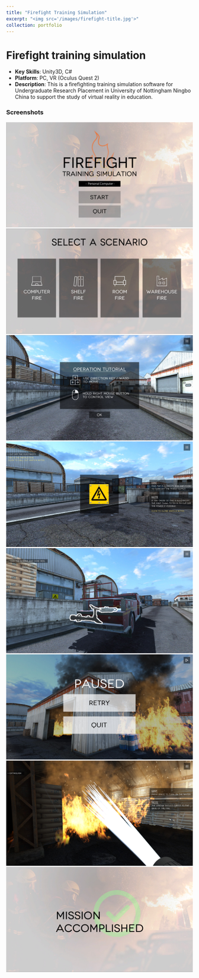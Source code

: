 ```yaml
---
title: "Firefight Training Simulation"
excerpt: "<img src='/images/firefight-title.jpg'>"
collection: portfolio
---
```

# Firefight training simulation
- **Key Skills**: Unity3D, C#
- **Platform**: PC, VR (Oculus Quest 2)
- **Description**: This is a firefighting training simulation software for Undergraduate Research Placement in University of Nottingham Ningbo China to support the study of virtual reality in education.

### Screenshots
<img src='/images/firefight-title.jpg'>
<img src='/images/firefight-selection.jpg'>
<img src='/images/firefight-tutorial.jpg'>
<img src='/images/firefight-task1.jpg'>
<img src='/images/firefight-task2.jpg'>
<img src='/images/firefight-pause.jpg'>
<img src='/images/firefight-extinguish.jpg'>
<img src='/images/firefight-end.jpg'>
